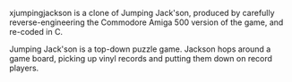 xjumpingjackson is a clone of Jumping Jack'son, produced by carefully reverse-engineering the Commodore Amiga 500 version of the game, and re-coded in C.

Jumping Jack'son is a top-down puzzle game. Jackson hops around a game board, picking up vinyl records and putting them down on record players.
